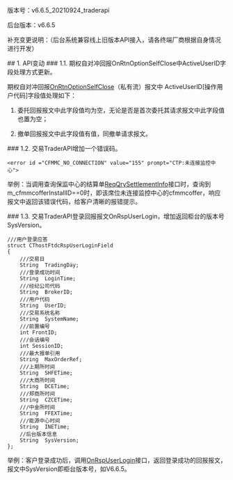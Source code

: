 <p>版本号：v6.6.5_20210924_traderapi</p>
<p>后台版本：v6.6.5</p>
<p>补充变更说明：（后台系统兼容线上旧版本API接入，请各终端厂商根据自身情况进行开发）</p>
<span class="anchor" id="430b735e-9c27-44de-a92e-5246059a6b68"></span>
## 1. API变动
<span class="anchor" id="303a186c-bd49-42db-8c03-a58b52bc7f4a"></span>
### 1.1. 期权自对冲回报OnRtnOptionSelfClose中ActiveUserID字段处理方式更新。
<p>期权自对冲回报<a href="../JYJK/CTHOSTFTDCTRADERAPI/ONRTNOPTIONSELFCLOSE.html#anchor-id-01">OnRtnOptionSelfClose</a>（私有流）报文中 ActiveUserID[操作用户代码]字段值处理如下：</p>
<ol>
<li><p>委托回报报文中此字段值均为空，无论是否是首次委托其请求报文中此字段值也置为空；</p></li>
<li><p>撤单回报报文中此字段值有值，同撤单请求报文。</p></li>
</ol>
<span class="anchor" id="25a99294-2d1a-4b12-a014-1fdb17a87f95"></span>
### 1.2. 交易TraderAPI增加一个错误码。
<p><code>&lt;error id ="CFMMC_NO_CONNECTION" value="155" prompt="CTP:未连接监控中心"&gt;</code></p>
<p>举例：当调用查询保监中心的结算单<a href="../JYJK/CTHOSTFTDCTRADERSPI/REQQRYSETTLEMENTINFO/">ReqQrySettlementInfo</a>接口时，查询到m_cfmmcofferInstallID==0时，即该席位未连接监控中心的cfmmcoffer，响应报文中返回该错误代码，给客户清晰的报错提示。</p>
<span class="anchor" id="2efb0050-3b4d-438d-8966-6f9f8f458983"></span>
### 1.3. 交易TraderAPI登录回报报文OnRspUserLogin，增加返回柜台的版本号SysVersion。
<pre><code>///用户登录应答
struct CThostFtdcRspUserLoginField
{
    ///交易日
    String  TradingDay;
    ///登录成功时间
    String  LoginTime;
    ///经纪公司代码
    String  BrokerID;
    ///用户代码
    String  UserID;
    ///交易系统名称
    String  SystemName;
    ///前置编号
    int FrontID;
    ///会话编号
    int SessionID;
    ///最大报单引用
    String  MaxOrderRef;
    ///上期所时间
    String  SHFETime;
    ///大商所时间
    String  DCETime;
    ///郑商所时间
    String  CZCETime;
    ///中金所时间
    String  FFEXTime;
    ///能源中心时间
    String  INETime;
    //后台版本信息
    String  SysVersion;
};
</code></pre>
<p>举例：客户登录成功后，调用<a href="../HQJK/CTHOSTFTDCMDSPI/ONRSPUSERLOGIN/">OnRspUserLogin</a>接口，返回登录成功的回报报文，报文中SysVersion即柜台版本号，如V6.6.5。</p>
